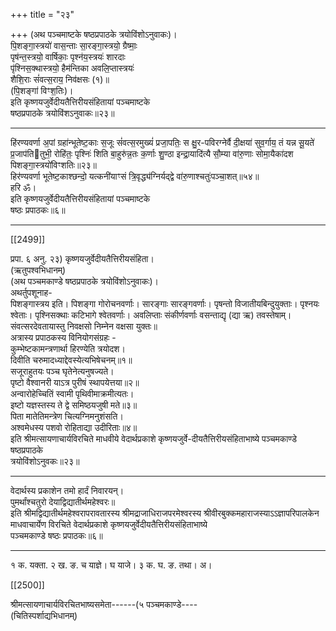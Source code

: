 +++
title = "२३"

+++
(अथ पञ्चमाष्टके षष्ठप्रपाठके त्रयोविंशोऽनुवाकः)।  
पि॒शङ्गा॒स्त्रयो॑ वास॒न्ताः सा॒रङ्गा॒स्त्रयो॒ ग्रैष्माः॒  
पृष॑न्त॒स्त्रयो॒ वार्षिकाः॒ पृश्न॑य॒स्त्रयः॑ शारदाः  
पृ॑श्निस॒क्थास्त्रयो॒ हैम॑न्तिका अवलि॒प्तास्त्रयः॑  
शैशि॒राः सं॑वत्स॒राय॒ निव॑क्षसः (१)॥  
(पि॒शङ्गा॑ विꣳश॒तिः)।  
इति कृष्णयजुर्वेदीयतैत्तिरीयसंहितायां पञ्चमाष्टके  
षष्ठप्रपाठके त्रयोविंशऽनुवाकः॥२३॥
___________
हि॑रण्यवर्णा अ॒पां ग्रहा॑न्भूतेष्ट॒काः स॒जूः सं॑वत्स॒रमुख्यं॑ प्रजा॒पतिः॒ स क्षु॒र-पविरग्नेर्वै दी॒क्षया॑ सुव॒र्गाय॒ तं यन्न सू॒यते॑ प्र॒जाप॑तितुभी॒ रोहि॑तः॒ पृश्निः॑ शिति बा॒हुरु॑न्न॒तः क॒र्णाः शु॒ण्ठा इन्द्रा॒यादि॑त्यै सौ॒म्या वा॑रु॒णाः सोमा॒यैका॑दश पिशङ्गा॒स्त्रयो॑विꣳशतिः॥२३॥  
हिर॑ण्यवर्णा भूतेष्ट॒काश्छन्दो॒ यत्कनी॑याꣳसं त्रि॒वृद्ध्य॑ग्निर्यद्द्वे वा॑रु॒णाश्चतुः॑पञ्चा॒शत्॥५४॥  
हरि ॐ।  
इति कृष्णयजुर्वेदीयतैत्तिरीयसंहितायां पञ्चमाष्टके  
षष्ठः प्रपाठकः॥६॥
___________

[[2499]]

प्रपा. ६ अनु. २३) कृष्णयजुर्वेदीयतैत्तिरीयसंहिता।  
(ऋतुपश्वभिधानम्)  
(अथ पञ्चमकाण्डे षष्ठप्रपाठके त्रयोविंशोऽनुवाकः)।  
अथर्तुपशूनाह-  
पिशङ्गास्त्रय इति। पिशङ्गा गोरोचनवर्णाः। सारङ्गाः सारङ्गवर्णाः। पृषन्तो विजातीयबिन्दुयुक्ताः। पृश्नयः श्वेताः। पृश्निसक्थाः कटिभागे श्वेतवर्णाः। अवलिप्ताः संकीर्णवर्णाः वसन्ताद्यृ (द्या ऋ) तवस्तेषाम्। संवत्सरदेवतायास्तु निवक्षसो निम्नेन वक्षसा युक्तः॥  
अत्रास्य प्रपाठकस्य विनियोगसंग्रहः -  
कुम्भेष्टकामन्त्रणार्था हिरण्येति त्रयोदश।  
दिवीति चरुमादध्याद्देवस्येत्यभिषेचनम्॥१॥  
सजूराहुतयः पञ्च घृतेनेत्यनुषज्यते।  
पृष्टो वैश्वानरी याऽत्र पुरीषं स्थापयेत्तया॥२॥  
अन्वारोहेच्चितिं स्वामी पृथिवीमाक्रमीत्यतः।  
इष्टो यज्ञस्तस्य ते द्वे समिष्ठयजुषी मते॥३॥  
पिता मातेतिमन्त्रेण चित्यग्निमनुशंसति।  
अश्वमेधस्य पशवो रोहिताद्या उदीरिताः॥४॥  
इति श्रीमत्सायणाचार्यविरचिते माधवीये वेदार्थप्रकाशे कृष्णयजुर्वे-दीयतैत्तिरीयसंहिताभाष्ये पञ्चमकाण्डे षष्ठप्रपाठके  
त्रयोविंशोऽनुवकः॥२३॥
___________
वेदार्थस्य प्रकाशेन तमो हार्दं निवारयन्।  
पुमर्थांश्चतुरो देयाद्विद्यातीर्थमहेश्वरः॥  
इति श्रीमद्विद्यातीर्थमहेश्वरापरावतारस्य श्रीमद्राजाधिराजपरमेश्वरस्य श्रीवीरबुक्कमहाराजस्याऽऽज्ञापरिपालकेन माधवाचार्येण विरचिते वेदार्थप्रकाशे कृष्णयजुर्वेदीयतैत्तिरीयसंहिताभाष्ये  
पञ्चमकाण्डे षष्ठः प्रपाठकः॥६॥
___________
१ क. यक्ता. २ ख. ङ. च याज्ञे। घ याजे। ३ क. घ. ङ. तथा। अ।

[[2500]]

श्रीमत्सायणाचार्यविरचितभाष्यसमेता------(५ पञ्चमकाण्डे----  
(चितिस्पर्शाद्यभिधानम्)  